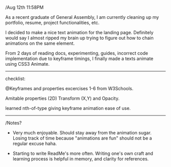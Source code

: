 /Aug 12th 11:58PM

As a recent graduate of General Assembly, I am currently cleaning up my portfolio, resume, project functionalities, etc.

I decided to make a nice text animation for the landing page. Definitely would say I almost ripped my brain up trying to figure out how to chain animations on the same element.

From 2 days of reading docs, experimenting, guides, incorrect code implementation due to keyframe timings, I finally made a texts animate using CSS3 Animate.

----------------------------------------------------------

checklist:

@Keyframes and properties excercises 1-6 from W3Schools.
<!-- Definitely helped. Amazing resource. -->

Amitable properties (2D) Transform (X,Y) and Opacity.
<!-- Core animation -->

learned nth-of-type giving keyframe animation ease of use.
<!-- Timing is always important when animating. -->

----------------------------------------------------------

/Notes?

- Very much enjoyable. Should stay away from the animation sugar. Losing track of time because "animations are fun" should not be a regular excuse haha.

- Starting to write ReadMe's more often.  Writing one's own craft and learning process is helpful in memory, and clarity for references.

